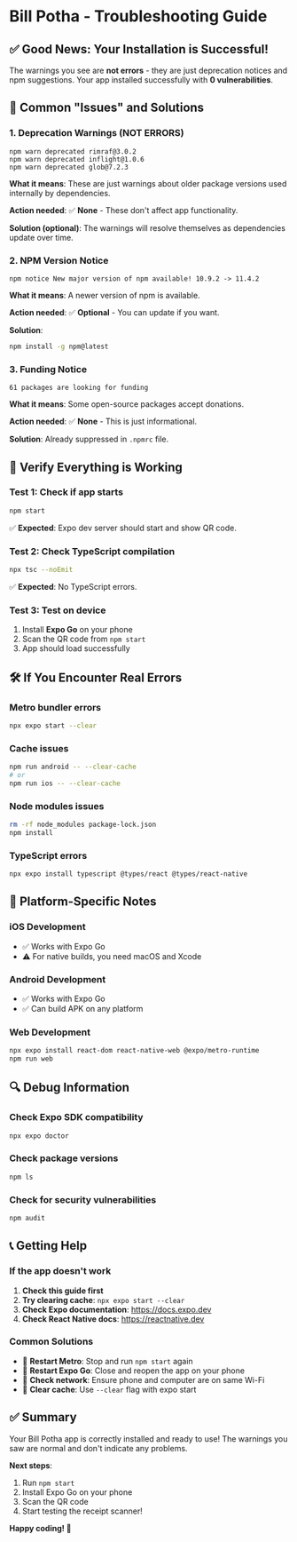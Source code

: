 # Bill Potha - Troubleshooting Guide

## ✅ **Good News: Your Installation is Successful!**

The warnings you see are **not errors** - they are just deprecation notices and npm suggestions. Your app installed successfully with **0 vulnerabilities**.

## 🔧 Common "Issues" and Solutions

### **1. Deprecation Warnings (NOT ERRORS)**
```
npm warn deprecated rimraf@3.0.2
npm warn deprecated inflight@1.0.6
npm warn deprecated glob@7.2.3
```

**What it means**: These are just warnings about older package versions used internally by dependencies.

**Action needed**: ✅ **None** - These don't affect app functionality.

**Solution (optional)**: The warnings will resolve themselves as dependencies update over time.

### **2. NPM Version Notice**
```
npm notice New major version of npm available! 10.9.2 -> 11.4.2
```

**What it means**: A newer version of npm is available.

**Action needed**: ✅ **Optional** - You can update if you want.

**Solution**:
```bash
npm install -g npm@latest
```

### **3. Funding Notice**
```
61 packages are looking for funding
```

**What it means**: Some open-source packages accept donations.

**Action needed**: ✅ **None** - This is just informational.

**Solution**: Already suppressed in `.npmrc` file.

## 🚀 Verify Everything is Working

### **Test 1: Check if app starts**
```bash
npm start
```
✅ **Expected**: Expo dev server should start and show QR code.

### **Test 2: Check TypeScript compilation**
```bash
npx tsc --noEmit
```
✅ **Expected**: No TypeScript errors.

### **Test 3: Test on device**
1. Install **Expo Go** on your phone
2. Scan the QR code from `npm start`
3. App should load successfully

## 🛠 If You Encounter Real Errors

### **Metro bundler errors**
```bash
npx expo start --clear
```

### **Cache issues**
```bash
npm run android -- --clear-cache
# or
npm run ios -- --clear-cache
```

### **Node modules issues**
```bash
rm -rf node_modules package-lock.json
npm install
```

### **TypeScript errors**
```bash
npx expo install typescript @types/react @types/react-native
```

## 📱 Platform-Specific Notes

### **iOS Development**
- ✅ Works with Expo Go
- ⚠️ For native builds, you need macOS and Xcode

### **Android Development**
- ✅ Works with Expo Go
- ✅ Can build APK on any platform

### **Web Development**
```bash
npx expo install react-dom react-native-web @expo/metro-runtime
npm run web
```

## 🔍 Debug Information

### **Check Expo SDK compatibility**
```bash
npx expo doctor
```

### **Check package versions**
```bash
npm ls
```

### **Check for security vulnerabilities**
```bash
npm audit
```

## 📞 Getting Help

### **If the app doesn't work**
1. **Check this guide first**
2. **Try clearing cache**: `npx expo start --clear`
3. **Check Expo documentation**: https://docs.expo.dev
4. **Check React Native docs**: https://reactnative.dev

### **Common Solutions**
- 🔄 **Restart Metro**: Stop and run `npm start` again
- 📱 **Restart Expo Go**: Close and reopen the app on your phone
- 🔌 **Check network**: Ensure phone and computer are on same Wi-Fi
- 🧹 **Clear cache**: Use `--clear` flag with expo start

## ✅ **Summary**

Your Bill Potha app is correctly installed and ready to use! The warnings you saw are normal and don't indicate any problems. 

**Next steps**:
1. Run `npm start`
2. Install Expo Go on your phone
3. Scan the QR code
4. Start testing the receipt scanner!

**Happy coding! 🎉**